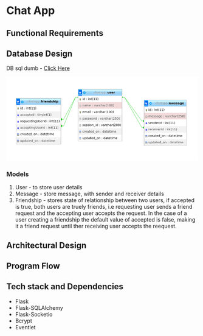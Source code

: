 # Chat App

## Functional Requirements

## Database Design
DB sql dumb - [Click Here](./chatapp.sql)

![DB design](./chatapp-db-design.png)

### Models
1. User - to store user details
2. Message - store message, with sender and receiver details
3. Friendship - stores state of relationship between two users, if accepted is true, both users are truely friends, i.e requesting user sends a friend request and the accepting user accepts the request.
  In the case of a user creating a friendship the default value of accepted is false, making it a friend request until ther receiving user accepts the reequest.

## Architectural Design

## Program Flow

## Tech stack and Dependencies
- Flask
- Flask-SQLAlchemy
- Flask-Socketio
- Bcrypt
- Eventlet